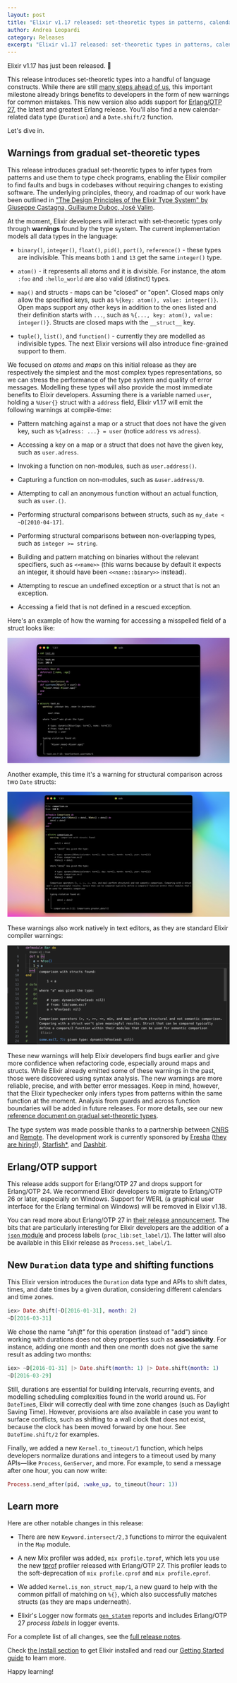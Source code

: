 ```yaml
---
layout: post
title: "Elixir v1.17 released: set-theoretic types in patterns, calendar durations, and Erlang/OTP 27 support"
author: Andrea Leopardi
category: Releases
excerpt: "Elixir v1.17 released: set-theoretic types in patterns, calendar durations, and Erlang/OTP 27 support"
---
```


Elixir v1.17 has just been released. 🎉

This release introduces set-theoretic types into a handful of language constructs. While there are still [many steps ahead of us](https://elixir-lang.org/blog/2023/06/22/type-system-updates-research-dev/), this important milestone already brings benefits to developers in the form of new warnings for common mistakes. This new version also adds support for [Erlang/OTP 27](https://www.erlang.org/downloads/27), the latest and greatest Erlang release. You'll also find a new calendar-related data type (`Duration`) and a `Date.shift/2` function.

Let's dive in.

## Warnings from gradual set-theoretic types

This release introduces gradual set-theoretic types to infer types from patterns and use them to type check programs, enabling the Elixir compiler to find faults and bugs in codebases without requiring changes to existing software. The underlying principles, theory, and roadmap of our work have been outlined in ["The Design Principles of the Elixir Type System" by Giuseppe Castagna, Guillaume Duboc, José Valim](https://arxiv.org/abs/2306.06391).

At the moment, Elixir developers will interact with set-theoretic types only through **warnings** found by the type system. The current implementation models all data types in the language:

  * `binary()`, `integer()`, `float()`, `pid()`, `port()`, `reference()` - these
    types are indivisible. This means both `1` and `13` get the same `integer()`
    type.

  * `atom()` - it represents all atoms and it is divisible. For instance, the
    atom `:foo` and `:hello_world` are also valid (distinct) types.

  * `map()` and structs - maps can be "closed" or "open". Closed maps only allow
    the specified keys, such as `%{key: atom(), value: integer()}`. Open maps
    support any other keys in addition to the ones listed and their definition
    starts with `...`, such as `%{..., key: atom(), value: integer()}`. Structs
    are closed maps with the `__struct__` key.

  * `tuple()`, `list()`, and `function()` - currently they are modelled as
    indivisible types. The next Elixir versions will also introduce fine-grained
    support to them.

We focused on *atoms* and *maps* on this initial release as they are respectively the simplest and the most complex types representations, so we can stress the performance of the type system and quality of error messages. Modelling these types will also provide the most immediate benefits to Elixir developers. Assuming there is a variable named `user`, holding a `%User{}` struct with a `address` field, Elixir v1.17 will emit the following warnings at compile-time:

  * Pattern matching against a map or a struct that does not have the given key,
    such as `%{adress: ...} = user` (notice `address` vs `adress`).

  * Accessing a key on a map or a struct that does not have the given key, such
    as `user.adress`.

  * Invoking a function on non-modules, such as `user.address()`.

  * Capturing a function on non-modules, such as `&user.address/0`.

  * Attempting to call an anonymous function without an actual function, such as
    `user.()`.

  * Performing structural comparisons between structs, such as `my_date <
    ~D[2010-04-17]`.

  * Performing structural comparisons between non-overlapping types, such as
    `integer >= string`.

  * Building and pattern matching on binaries without the relevant specifiers,
    such as `<<name>>` (this warns because by default it expects an integer, it
    should have been `<<name::binary>>` instead).

  * Attempting to rescue an undefined exception or a struct that is not an
    exception.

  * Accessing a field that is not defined in a rescued exception.

Here's an example of how the warning for accessing a misspelled field of a
struct looks like:

![Example of a warning when accessing a mispelled struct field](/images/contents/type-warning-on-struct-field.png)

Another example, this time it's a warning for structural comparison across two
`Date` structs:

![Example of a warning when comparing two structs with ">"](/images/contents/type-warning-on-date-comparison.png)

These warnings also work natively in text editors, as they are standard Elixir
compiler warnings:

![Example of a type warning inline in an editor](/images/contents/type-warning-in-editor.png)

These new warnings will help Elixir developers find bugs earlier and give more
confidence when refactoring code, especially around maps and structs. While
Elixir already emitted some of these warnings in the past, those were discovered
using syntax analysis. The new warnings are more reliable, precise, and with
better error messages. Keep in mind, however, that the Elixir typechecker only
infers types from patterns within the same function at the moment. Analysis from
guards and across function boundaries will be added in future releases. For more
details, see our new [reference document on gradual set-theoretic
types](https://hexdocs.pm/elixir/gradual-set-theoretic-types.html).

The type system was made possible thanks to a partnership between
[CNRS](https://www.cnrs.fr/) and [Remote](https://remote.com/). The development
work is currently sponsored by [Fresha](https://www.fresha.com/)
([they are hiring!](https://www.fresha.com/careers/openings?department=engineering)),
[Starfish*](https://starfish.team/), and [Dashbit](https://dashbit.co/).

## Erlang/OTP support

This release adds support for Erlang/OTP 27 and drops support for Erlang/OTP 24.
We recommend Elixir developers to migrate to Erlang/OTP 26 or later, especially
on Windows. Support for WERL (a graphical user interface for the Erlang terminal
on Windows) will be removed in Elixir v1.18.

You can read more about Erlang/OTP 27 in [their release
announcement](https://www.erlang.org/downloads/27). The bits that are
particularly interesting for Elixir developers are the addition of a [`json`
module](https://erlang.org/documentation/doc-15.0-rc3/lib/stdlib-6.0/doc/html/json.html)
and process labels (`proc_lib:set_label/1`). The latter will also be available
in this Elixir release as `Process.set_label/1`.

## New `Duration` data type and shifting functions

This Elixir version introduces the `Duration` data type and APIs to shift dates,
times, and date times by a given duration, considering different calendars and
time zones.

```elixir
iex> Date.shift(~D[2016-01-31], month: 2)
~D[2016-03-31]
```

We chose the name *"shift"* for this operation (instead of "add") since working
with durations does not obey properties such as **associativity**. For instance,
adding one month and then one month does not give the same result as adding two
months:

```elixir
iex> ~D[2016-01-31] |> Date.shift(month: 1) |> Date.shift(month: 1)
~D[2016-03-29]
```

Still, durations are essential for building intervals, recurring events, and
modelling scheduling complexities found in the world around us. For `DateTime`s,
Elixir will correctly deal with time zone changes (such as Daylight Saving
Time). However, provisions are also available in case you want to surface
conflicts, such as shifting to a wall clock that does not exist, because the
clock has been moved forward by one hour. See `DateTime.shift/2` for examples.

Finally, we added a new `Kernel.to_timeout/1` function, which helps developers
normalize durations and integers to a timeout used by many APIs—like `Process`,
`GenServer`, and more. For example, to send a message after one hour, you can
now write:

```elixir
Process.send_after(pid, :wake_up, to_timeout(hour: 1))
```

## Learn more

Here are other notable changes in this release:

  * There are new `Keyword.intersect/2,3` functions to mirror the equivalent in
    the `Map` module.

  * A new Mix profiler was added, `mix profile.tprof`, which lets you use the
    new [tprof](https://www.erlang.org/doc/apps/tools/tprof.html)
    profiler released with Erlang/OTP 27. This profiler leads to the
    soft-deprecation of `mix profile.cprof` and `mix profile.eprof`.

  * We added `Kernel.is_non_struct_map/1`, a new guard to help with the common
    pitfall of matching on `%{}`, which also successfully matches structs (as
    they are maps underneath).

  * Elixir's Logger now formats
    [`gen_statem`](https://www.erlang.org/doc/apps/stdlib/gen_statem.html)
    reports and includes Erlang/OTP 27 *process labels* in logger events.

For a complete list of all changes, see the
[full release notes](https://github.com/elixir-lang/elixir/releases/tag/v1.17.0).

Check [the Install section](/install.html) to get Elixir installed and
read our [Getting Started guide](https://hexdocs.pm/elixir/introduction.html)
to learn more.

Happy learning!
